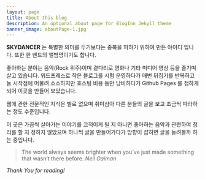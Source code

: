 ```yaml
---
layout: page
title: About this blog
description: An optional about page for BlogInn Jekyll theme
banner_image: aboutPage-1.jpg
---
```


**SKYDANCER** 는 특별한 의미를 두기보다는 중복을 피하기 위하여 만든 아이디 입니다. 또한 한 밴드의 앨범명이기도 합니다.

좋아하는 분야는 음악(Rock 위주)이며 곁다리로 영화나 기타 미디어 영상 등을 즐기며 살고 있습니다. 워드프레스로 작은 블로그를 시험 운영하다가 매번 뒤집기를 반복하고 늘 시작점에 머물려 소소하지만 호스팅 비용 등만 낭비하다가 Github Pages 를 접하게 되어 이곳을 만들어 보았습니다.

웹에 관한 전문적인 지식은 별로 없으며 취미삼아 다른 분들의 글을 보고 조금씩 따라하는 정도 수준입니다.

이 곳은 가끔씩 살아가는 이야기를 끄적이게 될 지 아니면 좋아하는 음악과 관련하여 정리를 할 지 정하지 않았으며 하나씩 글을 만들어가다가 방향이 잡히면 글을 늘려볼까 하는 중입니다.

>The world always seems brighter when you’ve just made something that wasn’t there before. <cite>Neil Gaiman</cite>


*Thank You for reading!*

